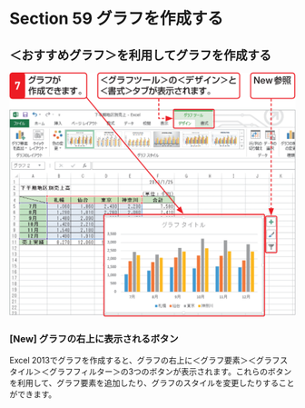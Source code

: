 # Section 59 グラフを作成する

## ＜おすすめグラフ＞を利用してグラフを作成する

![](003.png)

### [New] グラフの右上に表示されるボタン

Excel 2013でグラフを作成すると、グラフの右上に＜グラフ要素＞＜グラフスタイル＞＜グラフフィルター＞の3つのボタンが表示されます。これらのボタンを利用して、グラフ要素を追加したり、グラフのスタイルを変更したりすることができます。

